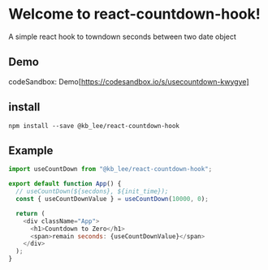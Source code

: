 # Welcome to react-countdown-hook!

A simple react hook to towndown seconds between two date object

## Demo
codeSandbox: Demo[https://codesandbox.io/s/usecountdown-kwygye]

## install
```
npm install --save @kb_lee/react-countdown-hook
```

## Example
```javascript
import useCountDown from "@kb_lee/react-countdown-hook";

export default function App() {
  // useCountDown(${secdons}, ${init_time});
  const { useCountDownValue } = useCountDown(10000, 0);

  return (
    <div className="App">
      <h1>Countdown to Zero</h1>
      <span>remain seconds: {useCountDownValue}</span>
    </div>
  );
}
```
